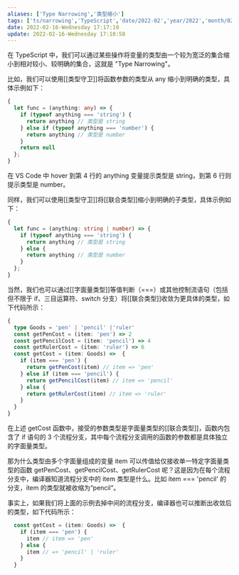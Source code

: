 ```yaml
---
aliases: ['Type Narrowing','类型缩小']
tags: ['ts/narrowing','TypeScript','date/2022-02','year/2022','month/02']
date: 2022-02-16-Wednesday 17:17:19
update: 2022-02-16-Wednesday 17:18:58
---
```


在 TypeScript 中，我们可以通过某些操作将变量的类型由一个较为宽泛的集合缩小到相对较小、较明确的集合，这就是 "Type Narrowing"。

比如，我们可以使用[[类型守卫]]将函数参数的类型从 any 缩小到明确的类型，具体示例如下：

```ts
{
  let func = (anything: any) => {
    if (typeof anything === 'string') {
      return anything // 类型是 string 
    } else if (typeof anything === 'number') {
      return anything // 类型是 number
    }
    return null
  };
}
```

在 VS Code 中 hover 到第 4 行的 anything 变量提示类型是 string，到第 6 行则提示类型是 number。

同样，我们可以使用[[类型守卫]]将[[联合类型]]缩小到明确的子类型，具体示例如下：

```ts
{
  let func = (anything: string | number) => {
    if (typeof anything === 'string') {
      return anything // 类型是 string 
    } else {
      return anything // 类型是 number
    }
  };
}
```

当然，我们也可以通过[[字面量类型]]等值判断（\=\=\=）或其他控制流语句（包括但不限于 if、三目运算符、switch 分支）将[[联合类型]]收敛为更具体的类型，如下代码所示：

```ts
{
  type Goods = 'pen' | 'pencil' |'ruler'
  const getPenCost = (item: 'pen') => 2
  const getPencilCost = (item: 'pencil') => 4
  const getRulerCost = (item: 'ruler') => 6
  const getCost = (item: Goods) =>  {
    if (item === 'pen') {
      return getPenCost(item) // item => 'pen'
    } else if (item === 'pencil') {
      return getPencilCost(item) // item => 'pencil'
    } else {
      return getRulerCost(item) // item => 'ruler'
    }
  }
}
```

在上述 getCost 函数中，接受的参数类型是字面量类型的[[联合类型]]，函数内包含了 if 语句的 3 个流程分支，其中每个流程分支调用的函数的参数都是具体独立的字面量类型。

那为什么类型由多个字面量组成的变量 item 可以传值给仅接收单一特定字面量类型的函数 getPenCost、getPencilCost、getRulerCost 呢？这是因为在每个流程分支中，编译器知道流程分支中的 item 类型是什么。比如 item === 'pencil' 的分支，item 的类型就被收缩为“pencil”。

事实上，如果我们将上面的示例去掉中间的流程分支，编译器也可以推断出收敛后的类型，如下代码所示：

```ts
  const getCost = (item: Goods) =>  {
    if (item === 'pen') {
      item // item => 'pen'
    } else {
      item // => 'pencil' | 'ruler'
    }
  }
```
